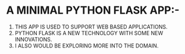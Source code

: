 # A MINIMAL PYTHON FLASK APP:-

1) THIS APP IS USED TO SUPPORT WEB BASED APPLICATIONS. 
2) PYTHON FLASK IS A NEW TECHNOLOGY WITH SOME NEW INNOVATIONS.
3) I ALSO WOULD BE EXPLORING MORE INTO THE DOMAIN.
